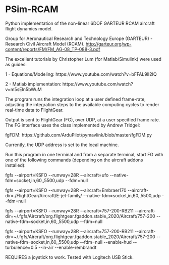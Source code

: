 # PSim-RCAM
Python implementation of the non-linear 6DOF GARTEUR RCAM aircraft flight dynamics model.

Group for Aeronautical Research and Technology Europe (GARTEUR) - Research Civil Aircraft Model (RCAM).
http://garteur.org/wp-content/reports/FM/FM_AG-08_TP-088-3.pdf

The excellent tutorials by Christopher Lum (for Matlab/Simulink) were used as guides:
<p>
1 - Equations/Modeling: https://www.youtube.com/watch?v=bFFAL9lI2IQ
<p>
2 - Matlab implementation: https://www.youtube.com/watch?v=m5sEln5bWuM

The program runs the integration loop at a user defined frame-rate, adjusting the integration steps to the available computing cycles to render real-time data to FlightGear.

Output is sent to FlightGear (FG), over UDP, at a user specified frame rate.
The FG interface uses the class implemented by Andrew Tridgel: 
<p>
fgFDM: https://github.com/ArduPilot/pymavlink/blob/master/fgFDM.py

Currently, the UDP address is set to the local machine.

Run this program in one terminal and from a separate terminal, start FG with one of the following commands (depending on the aircraft addons installed):

fgfs --airport=KSFO --runway=28R --aircraft=ufo --native-fdm=socket,in,60,,5500,udp --fdm=null

fgfs --airport=KSFO --runway=28R --aircraft=Embraer170 --aircraft-dir=./FlightGear/Aircraft/E-jet-family/ --native-fdm=socket,in,60,,5500,udp --fdm=null

fgfs --airport=KSFO --runway=28R --aircraft=757-200-RB211 --aircraft-dir=~/.fgfs/Aircraft/org.flightgear.fgaddon.stable_2020/Aircraft/757-200 --native-fdm=socket,in,60,,5500,udp --fdm=null

fgfs --airport=KSFO --runway=28R --aircraft=757-200-RB211 --aircraft-dir=~/.fgfs/Aircraft/org.flightgear.fgaddon.stable_2020/Aircraft/757-200 --native-fdm=socket,in,60,,5500,udp --fdm=null --enable-hud --turbulence=0.5 --in-air  --enable-rembrandt

REQUIRES a joystick to work. Tested with Logitech USB Stick.
